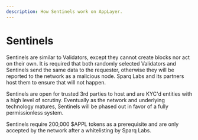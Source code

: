 ```yaml
---
description: How Sentinels work on AppLayer.
---
```


# Sentinels

Sentinels are similar to Validators, except they cannot create blocks nor act on their own. It is required that both randomly selected Validators and Sentinels send the same data to the requester, otherwise they will be reported to the network as a malicious node. Sparq Labs and its partners host them to ensure that will not happen.

Sentinels are open for trusted 3rd parties to host and are KYC'd entities with a high level of scrutiny. Eventually as the network and underlying technology matures, Sentinels will be phased out in favor of a fully permissionless system.

Sentinels require 200,000 $APPL tokens as a prerequisite and are only accepted by the network after a whitelisting by Sparq Labs.
